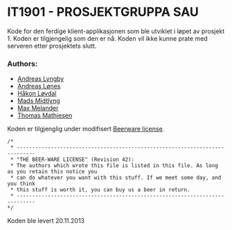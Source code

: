 IT1901 - PROSJEKTGRUPPA SAU
===========================

Kode for den ferdige klient-applikasjonen som ble utviklet i løpet av prosjekt 1. Koden er tilgjengelig som den er nå. 
Koden vil ikke kunne prate med serveren etter prosjektets slutt. 

### Authors:

  * [Andreas Lyngby](https://github.com/tbTapion)
  * [Andreas Lønes](https://github.com/andlon93)
  * [Håkon Løvdal](http://loevdal.net)
  * [Mads Midtlyng](https://github.com/midmad10)
  * [Max Melander](https://github.com/maxmelander)
  * [Thomas Mathiesen](https://github.com/samoth1601)

Koden er tilgjenglig under modifisert [Beerware license](http://en.wikipedia.org/wiki/Beerware).

```
/*
 * ----------------------------------------------------------------------------
 * "THE BEER-WARE LICENSE" (Revision 42):
 * The authors which wrote this file is listed in this file. As long as you retain this notice you
 * can do whatever you want with this stuff. If we meet some day, and you think
 * this stuff is worth it, you can buy us a beer in return. 
 * ----------------------------------------------------------------------------
*/
```

Koden ble levert 20.11.2013
